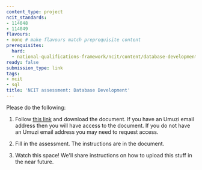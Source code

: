 ```yaml
---
content_type: project
ncit_standards:
- 114048
- 114049
flavours:
- none # make flavours match preprequisite content 
prerequisites:
  hard:
  - national-qualifications-framework/ncit/content/database-development
ready: false
submission_type: link 
tags:
- ncit
- sql
title: 'NCIT assessment: Database Development'
---
```


Please do the following:

1. Follow [this link](https://drive.google.com/file/d/1P-Ln46vJedtrgKLqxxjL2jJ1WA29Lg1R/view?usp=sharing) and download the document. If you have an Umuzi email address then you will have access to the document. If you do not have an Umuzi email address you may need to request access.

2. Fill in the assessment. The instructions are in the document. 
   
3. Watch this space! We'll share instructions on how to upload this stuff in the near future.